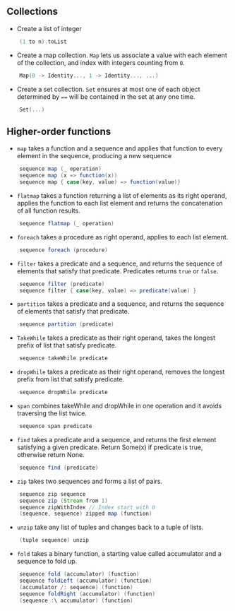Collections
-----------

- Create a list of integer

```scala
    (1 to n).toList
```

- Create a map collection. `Map` lets us associate a value with each element of 
the collection, and index with integers counting from `0`.

```scala
    Map(0 -> Identity..., 1 -> Identity..., ...)
```

- Create a set collection. `Set` ensures at most one of each object determined 
by `==` will be contained in the set at any one time.

```scala
    Set(...)
```

Higher-order functions
----------------------

- `map` takes a function and a sequence and applies that function to every element in the sequence, producing a new sequence

```scala
    sequence map (_ operation)
    sequence map (x => function(x))
    sequence map { case(key, value) => function(value)}
```

- `flatmap` takes a function returning a list of elements as its right operand, applies the function to each list element and returns the concatenation of all function results. 

```scala
    sequence flatmap (_ operation)
```

- `foreach` takes a procedure as right operand, applies to each list element.

```scala
    sequence foreach (procedure)
```

- `filter` takes a predicate and a sequence, and returns the sequence of elements that satisfy that predicate. Predicates returns `true` or `false`.

```scala
    sequence filter (predicate)
    sequence filter { case(key, value) => predicate(value) }
```

- `partition` takes a predicate and a sequence, and returns the sequence of elements that satisfy that predicate.

```scala
    sequence partition (predicate)
```

- `TakeWhile` takes a predicate as their right operand, takes the longest prefix of list that satisfy predicate.

```scala
    sequence takeWhile predicate
```

- `dropWhile` takes a predicate as their right operand, removes the longest prefix from list that satisfy predicate.

```scala
    sequence dropWhile predicate
```

- `span` combines takeWhile and dropWhile in one operation and it avoids traversing the list twice.

```scala
    sequence span predicate
```

- `find` takes a predicate and a sequence, and returns the first element satisfying a given predicate. Return Some(x) if predicate is true, otherwise return None.

```scala
    sequence find (predicate)
```

- `zip` takes two sequences and forms a list of pairs.

```scala
    sequence zip sequence
    sequence zip (Stream from 1)
    sequence zipWithIndex // Index start with 0
    (sequence, sequence) zipped map (function)
```

- `unzip` take any list of tuples and changes back to a tuple of lists.

```scala
    (tuple sequence) unzip
```

- `fold` takes a binary function, a starting value called accumulator and a sequence to fold up.

```scala
    sequence fold (accumulator) (function)
    sequence foldLeft (accumulator) (function)
    (accumulator /: sequence) (function)
    sequence foldRight (accumulator) (function)
    (sequence :\ accumulator) (function)
```
